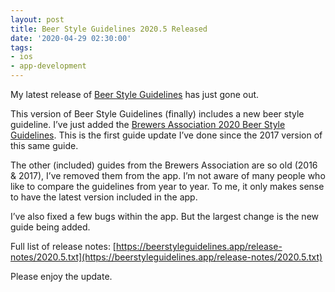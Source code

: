```yaml
---
layout: post
title: Beer Style Guidelines 2020.5 Released
date: '2020-04-29 02:30:00'
tags:
- ios
- app-development
---
```


My latest release of [Beer Style Guidelines](https://apps.apple.com/us/app/beer-styles-bjcp-2015/id998139111?ls=1) has just gone out.

This version of Beer Style Guidelines (finally) includes a new beer style guideline. I’ve just added the [Brewers Association 2020 Beer Style Guidelines](https://www.brewersassociation.org/edu/brewers-association-beer-style-guidelines/). This is the first guide update I’ve done since the 2017 version of this same guide.

The other (included) guides from the Brewers Association are so old (2016 & 2017), I’ve removed them from the app. I’m not aware of many people who like to compare the guidelines from year to year. To me, it only makes sense to have the latest version included in the app.

I’ve also fixed a few bugs within the app. But the largest change is the new guide being added.

Full list of release notes: [https://beerstyleguidelines.app/release-notes/2020.5.txt](https://beerstyleguidelines.app/release-notes/2020.5.txt)

Please enjoy the update.

